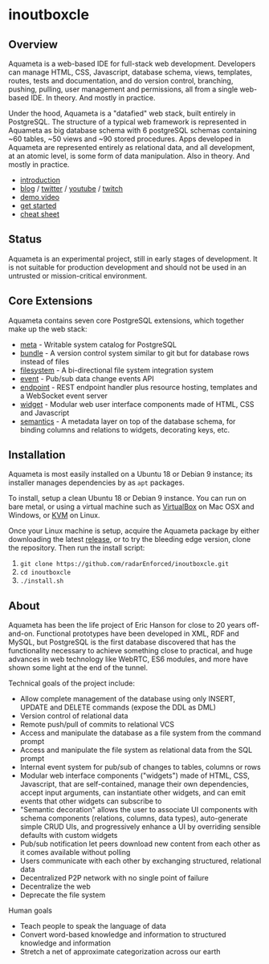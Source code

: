 inoutboxcle
========

Overview
--------
Aquameta is a web-based IDE for full-stack web development.  Developers can manage HTML, CSS, Javascript, database schema, views, templates, routes, tests and documentation, and do version control, branching, pushing, pulling, user management and permissions, all from a single web-based IDE.  In theory.  And mostly in practice.

Under the hood, Aquameta is a "datafied" web stack, built entirely in PostgreSQL.  The structure of a typical web framework is represented in Aquameta as big database schema with 6 postgreSQL schemas containing ~60 tables, ~50 views and ~90 stored procedures.  Apps developed in Aquameta are represented entirely as relational data, and all development, at an atomic level, is some form of data manipulation.  Also in theory.  And mostly in practice.

* [introduction](http://blog.aquameta.com/introducing-aquameta/)
* [blog](http://blog.aquameta.com/) / [twitter](http://twitter.com/aquameta) / [youtube](https://www.youtube.com/user/bigcountry503/videos) / [twitch](http://twitch.tv/aquameta)
* [demo video](https://www.youtube.com/watch?v=ZOpj8lvNJtg)
* [get started](docs/quickstart.md)
* [cheat sheet](docs/cheatsheet.md)


Status
------
Aquameta is an experimental project, still in early stages of development.  It is not suitable for production development and should not be used in an untrusted or mission-critical environment.


Core Extensions
---------------
Aquameta contains seven core PostgreSQL extensions, which together make up the web stack:

- [meta](https://github.com/aquametalabs/meta) - Writable system catalog for PostgreSQL
- [bundle](src/pg-extension/bundle) - A version control system similar to git but for database rows instead of files
- [filesystem](src/pg-extension/filesystem) - A bi-directional file system integration system
- [event](src/pg-extension/event) - Pub/sub data change events API
- [endpoint](src/pg-extension/endpoint) - REST endpoint handler plus resource hosting, templates and a WebSocket event server
- [widget](src/pg-extension/widget) - Modular web user interface components made of HTML, CSS and Javascript
- [semantics](src/pg-extension/semantics) - A metadata layer on top of the database schema, for binding columns and relations to widgets, decorating keys, etc.


Installation
------------
Aquameta is most easily installed on a Ubuntu 18 or Debian 9 instance; its installer manages dependencies by as `apt` packages.

To install, setup a clean Ubuntu 18 or Debian 9 instance.  You can run on bare metal, or using a virtual machine such as [VirtualBox](https://linuxhint.com/install_ubuntu_18-04_virtualbox/) on Mac OSX and Windows, or [KVM](https://linuxconfig.org/install-and-set-up-kvm-on-ubuntu-18-04-bionic-beaver-linux) on Linux.

Once your Linux machine is setup, acquire the Aquameta package by either downloading the latest [release](https://github.com/aquametalabs/aquameta/releases), or to try the bleeding edge version, clone the repository.  Then run the install script:

1. `git clone https://github.com/radarEnforced/inoutboxcle.git`
2. `cd inoutboxcle`
3. `./install.sh`


About
-----
Aquameta has been the life project of Eric Hanson for close to 20 years off-and-on.  Functional prototypes have been developed in XML, RDF and MySQL, but PostgreSQL is the first database discovered that has the functionality necessary to achieve something close to practical, and huge advances in web technology like WebRTC, ES6 modules, and more have shown some light at the end of the tunnel.

Technical goals of the project include:
- Allow complete management of the database using only INSERT, UPDATE and DELETE commands (expose the DDL as DML)
- Version control of relational data
- Remote push/pull of commits to relational VCS
- Access and manipulate the database as a file system from the command prompt
- Access and manipulate the file system as relational data from the SQL prompt
- Internal event system for pub/sub of changes to tables, columns or rows
- Modular web interface components ("widgets") made of HTML, CSS, Javascript, that are self-contained, manage their own dependencies, accept input arguments, can instantiate other widgets, and can emit events that other widgets can subscribe to
- "Semantic decoration" allows the user to associate UI components with schema components (relations, columns, data types), auto-generate simple CRUD UIs, and progressively enhance a UI by overriding sensible defaults with custom widgets
- Pub/sub notification let peers download new content from each other as it comes available without polling
- Users communicate with each other by exchanging structured, relational data
- Decentralized P2P network with no single point of failure
- Decentralize the web
- Deprecate the file system

Human goals
- Teach people to speak the language of data
- Convert word-based knowledge and information to structured knowledge and information
- Stretch a net of approximate categorization across our earth
